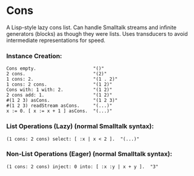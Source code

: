 # Cons
A Lisp-style lazy cons list. Can handle Smalltalk streams and infinite generators (blocks) as though they were lists. Uses transducers to avoid intermediate representations for speed.

### Instance Creation:
```
Cons empty.                     "()"
2 cons.                         "(2)"
1 cons: 2.                      "(1 . 2)"
1 cons: 2 cons.                 "(1 2)"
Cons with: 1 with: 2.           "(1 2)"
2 cons add: 1.                  "(1 2)"
#(1 2 3) asCons.                "(1 2 3)"
#(1 2 3) readStream asCons.     "(...)"
x := 0. [ x := x + 1 ] asCons.  "(...)"
```

### List Operations (Lazy) (normal Smalltalk syntax):
```
(1 cons: 2 cons) select: [ :x | x < 2 ].  "(...)"
```

### Non-List Operations (Eager) (normal Smalltalk syntax):
```
(1 cons: 2 cons) inject: 0 into: [ :x :y | x + y ].  "3"
```
